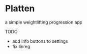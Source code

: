 # Platten
a simple weightlifting progression app


TODO
+ add info buttons to settings
+ fix linreg
